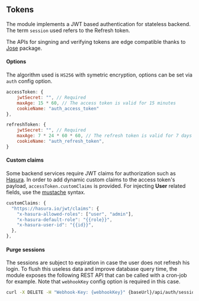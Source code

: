 ## Tokens

The module implements a JWT based authentication for stateless backend. The term `session` used refers to the Refresh token.

The APIs for singning and verifying tokens are edge compatible thanks to [Jose](https://github.com/panva/jose) package.

#### Options

The algorithm used is `HS256` with symetric encryption, options can be set via `auth` config option.

```js
accessToken: {
    jwtSecret: "", // Required
    maxAge: 15 * 60, // The access token is valid for 15 minutes
    cookieName: "auth_access_token"
},

refreshToken: {
    jwtSecret: "", // Required
    maxAge: 7 * 24 * 60 * 60, // The refresh token is valid for 7 days
    cookieName: "auth_refresh_token",
}
```

#### Custom claims

Some backend services require JWT claims for authorization such as [Hasura](https://hasura.io). In order to add dynamic custom claims to the access token's payload, `accessToken.customClaims` is provided. For injecting **User** related fields, use the [mustache](https://github.com/janl/mustache.js) syntax.

```js
customClaims: {
  "https://hasura.io/jwt/claims": {
    "x-hasura-allowed-roles": ["user", "admin"],
    "x-hasura-default-role": "{{role}}",
    "x-hasura-user-id": "{{id}}",
  },
},
```

#### Purge sessions

The sessions are subject to expiration in case the user does not refresh his login. To flush this useless data and improve database query time, the module exposes the following REST API that can be called with a cron-job for example. Note that `webhookKey` config option is required in this case.

```bash
curl -X DELETE -H "Webhook-Key: {webhookKey}" {baseUrl}/api/auth/session/revoke/expired
```
